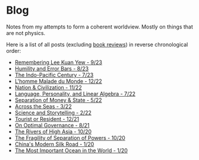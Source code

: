 # Blog

Notes from my attempts to form a coherent worldview. Mostly on things that are not physics. 

<!--
I spend a fair bit of time thinking about things that are not physics. Eventually,
my daydreaming got to
the point where I thought it might be a good idea to commit something to
writing.

 Writing is great since it forces me to refine my scattered thoughts into a
coherent argument that actually makes sense.
It will also let me look back years from now and
comment on what a fool I used to be.
-->


<!--* [Geopolitics](./writings/straits/straits.md) 
* [Misc.](./writings/misc/misc.md)-->
<!--* [Economics](./writings/valuation/valuation.md)
* [Book Reviews](./bookreviews.md-->

Here is a list of all posts (excluding [book reviews](./books.html)) in reverse chronological order:

* [Remembering Lee Kuan Yew - 9/23](./writings/misc/lky/lky.md)
* [Humility and Error Bars - 8/23](./writings/misc/errorbars/errorbars.md)
* [The Indo-Pacific Century - 7/23](./writings/misc/indopacificcentury/indopac.md)
* [L'homme Malade du Monde - 12/22](./writings/misc/europe/europe.md)
* [Nation & Civilization - 11/22](./writings/misc/civilization/civilization.md)
* [Language, Personality, and Linear Algebra - 7/22](./writings/misc/langlinear/langlinear.md)
* [Separation of Money & State - 5/22](./writings/misc/moneyandstate/moneyandstate.md)
* [Across the Seas - 3/22](./writings/misc/seas/seas.md)    
* [Science and Storytelling - 2/22](./writings/misc/scistory/scistory.md)
* [Tourist or Resident - 12/21](./writings/misc/tourist/tourist.md)
* [On Optimal Governance - 8/21](./writings/misc/post_2/post_2.md)
* [The Rivers of High Asia - 10/20](./writings/straits/post3/post_3.md)
* [The Fragility of Separation of Powers - 10/20](./writings/misc/post1/post_1.md)
* [China's Modern Silk Road - 1/20](./writings/straits/post2/post_2.md)
* [The Most Important Ocean in the World - 1/20](./writings/straits/post1/post_1.md)
